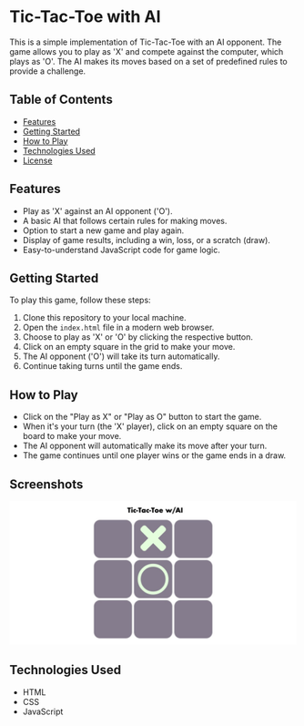 # Tic-Tac-Toe with AI

This is a simple implementation of Tic-Tac-Toe with an AI opponent. The game allows you to play as 'X' and compete against the computer, which plays as 'O'. The AI makes its moves based on a set of predefined rules to provide a challenge.

## Table of Contents
- [Features](#features)
- [Getting Started](#getting-started)
- [How to Play](#how-to-play)
- [Technologies Used](#technologies-used)
- [License](#license)

## Features
- Play as 'X' against an AI opponent ('O').
- A basic AI that follows certain rules for making moves.
- Option to start a new game and play again.
- Display of game results, including a win, loss, or a scratch (draw).
- Easy-to-understand JavaScript code for game logic.

## Getting Started
To play this game, follow these steps:

1. Clone this repository to your local machine.
2. Open the `index.html` file in a modern web browser.
3. Choose to play as 'X' or 'O' by clicking the respective button.
4. Click on an empty square in the grid to make your move.
5. The AI opponent ('O') will take its turn automatically.
6. Continue taking turns until the game ends.

## How to Play
- Click on the "Play as X" or "Play as O" button to start the game.
- When it's your turn (the 'X' player), click on an empty square on the board to make your move.
- The AI opponent will automatically make its move after your turn.
- The game continues until one player wins or the game ends in a draw.

## Screenshots

![Bamazon Screenshot](assets/screenshots/screenshot.jpg)

## Technologies Used
- HTML
- CSS
- JavaScript